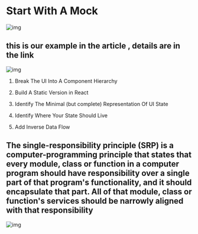 # Start With A Mock

![img](https://hackernoon.com/hn-images/1*HSisLuifMO6KbLfPOKtLow.jpeg)

## this is our example in the article , details are in the link

![img](https://ar.reactjs.org/static/1071fbcc9eed01fddc115b41e193ec11/d4770/thinking-in-react-mock.png)

1. Break The UI Into A Component Hierarchy

2. Build A Static Version in React

3. Identify The Minimal (but complete) Representation Of UI State

4. Identify Where Your State Should Live

5. Add Inverse Data Flow

## The single-responsibility principle (SRP) is a computer-programming principle that states that every module, class or function in a computer program should have responsibility over a single part of that program's functionality, and it should encapsulate that part. All of that module, class or function's services should be narrowly aligned with that responsibility

![img](https://slidetodoc.com/presentation_image/f34c26d4d8207e370f8cc39ba6673693/image-41.jpg)
